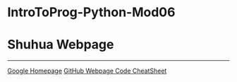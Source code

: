 # IntroToProg-Python-Mod06
# Shuhua Webpage
---
[Google Homepage](https://www.google.com "Google's Homepage")
[GitHub Webpage Code CheatSheet](https://github.com/sliang2022/IntroToProg-Python-Mod06)
